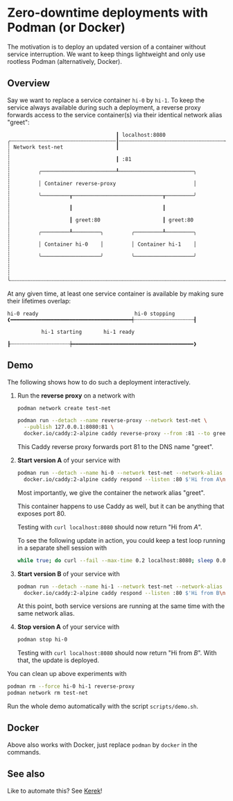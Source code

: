# Zero-downtime deployments with Podman (or Docker)

The motivation is to deploy an updated version of a container without service
interruption. We want to keep things lightweight and only use rootless Podman
(alternatively, Docker).

## Overview

Say we want to replace a service container `hi-0` by `hi-1`. To keep the service
always available during such a deployment, a reverse proxy forwards access to
the service container(s) via their identical network alias "greet":

```
                                   ┃ localhost:8080
╭┄┄┄┄┄┄┄┄┄┄┄┄┄┄┄┄┄┄┄┄┄┄┄┄┄┄┄┄┄┄┄┄┄┄┃┄┄┄┄┄┄┄┄┄┄┄┄┄┄┄┄┄┄┄┄┄┄┄┄┄┄┄┄┄┄┄┄┄┄╮
┆ Network test-net                 ┃                                  ┆
┆                                  ┃ :81                              ┆
┆         ╭────────────────────────┸────────────────────────╮         ┆
┆         │ Container reverse-proxy                         │         ┆
┆         ╰─────────┰─────────────────────────────┰─────────╯         ┆
┆                   ┃                             ┃                   ┆
┆                   ┃ greet:80                    ┃ greet:80          ┆
┆         ╭─────────┸─────────╮         ╭─────────┸─────────╮         ┆
┆         │ Container hi-0    │         │ Container hi-1    │         ┆
┆         ╰───────────────────╯         ╰───────────────────╯         ┆
┆                                                                     ┆
╰┄┄┄┄┄┄┄┄┄┄┄┄┄┄┄┄┄┄┄┄┄┄┄┄┄┄┄┄┄┄┄┄┄┄┄┄┄┄┄┄┄┄┄┄┄┄┄┄┄┄┄┄┄┄┄┄┄┄┄┄┄┄┄┄┄┄┄┄┄╯
```

At any given time, at least one service container is available by making sure
their lifetimes overlap:

```
hi-0 ready                               hi-0 stopping
❰━━━━━━━━━━━━━━━━━━━━━━━━━━━━━━━━━━━━━━━┽┄┄┄┄┄┄┄┄┄┄┄┄┄┄┄┄┄┄┄┨

           hi-1 starting       hi-1 ready
          ┠┄┄┄┄┄┄┄┄┄┄┄┄┄┄┄┄┄┄┄┾━━━━━━━━━━━━━━━━━━━━━━━━━━━━━━━━━━━━━━━❱
```

## Demo

The following shows how to do such a deployment interactively.

1. Run the **reverse proxy** on a network with

   ```bash
   podman network create test-net

   podman run --detach --name reverse-proxy --network test-net \
     --publish 127.0.0.1:8080:81 \
     docker.io/caddy:2-alpine caddy reverse-proxy --from :81 --to greet
   ```

   This Caddy reverse proxy forwards port 81 to the DNS name "greet".

1. **Start version A** of your service with

   ```bash
   podman run --detach --name hi-0 --network test-net --network-alias greet \
     docker.io/caddy:2-alpine caddy respond --listen :80 $'Hi from A\n'
   ```

   Most importantly, we give the container the network alias "greet".

   This container happens to use Caddy as well, but it can be anything that
   exposes port 80.

   Testing with `curl localhost:8080` should now return "Hi from _A_".

   To see the following update in action, you could keep a test loop running in
   a separate shell session with

   ```bash
   while true; do curl --fail --max-time 0.2 localhost:8080; sleep 0.01s; done
   ```

1. **Start version B** of your service with

   ```bash
   podman run --detach --name hi-1 --network test-net --network-alias greet \
     docker.io/caddy:2-alpine caddy respond --listen :80 $'Hi from B\n'
   ```

   At this point, both service versions are running at the same time with the
   same network alias.

1. **Stop version A** of your service with

   ```bash
   podman stop hi-0
   ```

   Testing with `curl localhost:8080` should now return "Hi from _B_". With
   that, the update is deployed.

You can clean up above experiments with

```bash
podman rm --force hi-0 hi-1 reverse-proxy
podman network rm test-net
```

Run the whole demo automatically with the script `scripts/demo.sh`.

## Docker

Above also works with Docker, just replace `podman` by `docker` in the commands.

## See also

Like to automate this? See [Kerek](https://github.com/evolutics/kerek)!
